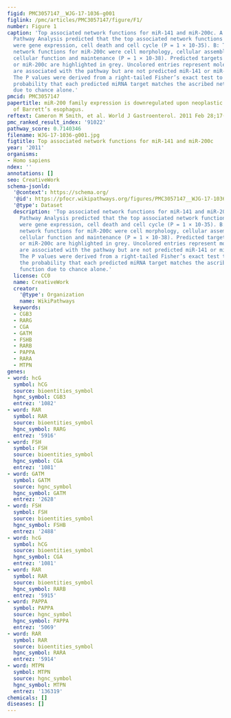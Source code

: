 ```yaml
---
figid: PMC3057147__WJG-17-1036-g001
figlink: /pmc/articles/PMC3057147/figure/F1/
number: Figure 1
caption: 'Top associated network functions for miR-141 and miR-200c. A: Ingenuity
  Pathway Analysis predicted that the top associated network functions for miR-141
  were gene expression, cell death and cell cycle (P = 1 × 10-35). B: The top associated
  network functions for miR-200c were cell morphology, cellular assembly and organization,
  cellular function and maintenance (P = 1 × 10-38). Predicted targets of miR-141
  or miR-200c are highlighted in grey. Uncolored entries represent molecules that
  are associated with the pathway but are not predicted miR-141 or miR-200c targets.
  The P values were derived from a right-tailed Fisher’s exact test to calculate the
  probability that each predicted miRNA target matches the ascribed network function
  due to chance alone.'
pmcid: PMC3057147
papertitle: miR-200 family expression is downregulated upon neoplastic progression
  of Barrett’s esophagus.
reftext: Cameron M Smith, et al. World J Gastroenterol. 2011 Feb 28;17(8):1036-1044.
pmc_ranked_result_index: '91022'
pathway_score: 0.7140346
filename: WJG-17-1036-g001.jpg
figtitle: Top associated network functions for miR-141 and miR-200c
year: '2011'
organisms:
- Homo sapiens
ndex: ''
annotations: []
seo: CreativeWork
schema-jsonld:
  '@context': https://schema.org/
  '@id': https://pfocr.wikipathways.org/figures/PMC3057147__WJG-17-1036-g001.html
  '@type': Dataset
  description: 'Top associated network functions for miR-141 and miR-200c. A: Ingenuity
    Pathway Analysis predicted that the top associated network functions for miR-141
    were gene expression, cell death and cell cycle (P = 1 × 10-35). B: The top associated
    network functions for miR-200c were cell morphology, cellular assembly and organization,
    cellular function and maintenance (P = 1 × 10-38). Predicted targets of miR-141
    or miR-200c are highlighted in grey. Uncolored entries represent molecules that
    are associated with the pathway but are not predicted miR-141 or miR-200c targets.
    The P values were derived from a right-tailed Fisher’s exact test to calculate
    the probability that each predicted miRNA target matches the ascribed network
    function due to chance alone.'
  license: CC0
  name: CreativeWork
  creator:
    '@type': Organization
    name: WikiPathways
  keywords:
  - CGB3
  - RARG
  - CGA
  - GATM
  - FSHB
  - RARB
  - PAPPA
  - RARA
  - MTPN
genes:
- word: hcG
  symbol: hCG
  source: bioentities_symbol
  hgnc_symbol: CGB3
  entrez: '1082'
- word: RAR
  symbol: RAR
  source: bioentities_symbol
  hgnc_symbol: RARG
  entrez: '5916'
- word: FSH
  symbol: FSH
  source: bioentities_symbol
  hgnc_symbol: CGA
  entrez: '1081'
- word: GATM
  symbol: GATM
  source: hgnc_symbol
  hgnc_symbol: GATM
  entrez: '2628'
- word: FSH
  symbol: FSH
  source: bioentities_symbol
  hgnc_symbol: FSHB
  entrez: '2488'
- word: hcG
  symbol: hCG
  source: bioentities_symbol
  hgnc_symbol: CGA
  entrez: '1081'
- word: RAR
  symbol: RAR
  source: bioentities_symbol
  hgnc_symbol: RARB
  entrez: '5915'
- word: PAPPA
  symbol: PAPPA
  source: hgnc_symbol
  hgnc_symbol: PAPPA
  entrez: '5069'
- word: RAR
  symbol: RAR
  source: bioentities_symbol
  hgnc_symbol: RARA
  entrez: '5914'
- word: MTPN
  symbol: MTPN
  source: hgnc_symbol
  hgnc_symbol: MTPN
  entrez: '136319'
chemicals: []
diseases: []
---
```


